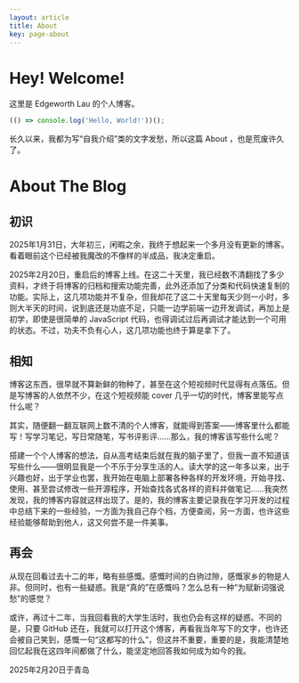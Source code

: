 ```yaml
---
layout: article
title: About
key: page-about
---
```


# Hey! Welcome!

这里是 Edgeworth Lau 的个人博客。

```javascript
(() => console.log('Hello, World!'))();
```

长久以来，我都为写“自我介绍”类的文字发愁，所以这篇 About ，也是荒废许久了。

# About The Blog

## 初识

2025年1月31日，大年初三，闲暇之余，我终于想起来一个多月没有更新的博客。看着眼前这个已经被我魔改的不像样的半成品，我决定重启。

2025年2月20日，重启后的博客上线。在这二十天里，我已经数不清翻找了多少资料，才终于将博客的归档和搜索功能完善，此外还添加了分类和代码快速复制的功能。实际上，这几项功能并不复杂，但我却花了这二十天里每天少则一小时，多则大半天的时间，说到底还是功底不足，只能一边学前端一边开发调试，再加上是初学，即使是很简单的 JavaScript 代码，也得调试过后再调试才能达到一个可用的状态。不过，功夫不负有心人，这几项功能也终于算是拿下了。

## 相知

博客这东西，很早就不算新鲜的物种了，甚至在这个短视频时代显得有点落伍。但是写博客的人依然不少，在这个短视频能 cover 几乎一切的时代，博客里能写点什么呢？

其实，随便翻一翻互联网上数不清的个人博客，就能得到答案——博客里什么都能写！写学习笔记，写日常随笔，写书评影评……那么，我的博客该写些什么呢？

搭建一个个人博客的想法，自从高考结束后就在我的脑子里了，但我一直不知道该写些什么——很明显我是一个不乐于分享生活的人。读大学的这一年多以来，出于兴趣也好，出于学业也罢，我开始在电脑上部署各种各样的开发环境，开始寻找、使用、甚至尝试修改一些开源程序，开始查找各式各样的资料并做笔记……我突然发现，我的博客内容就这样出现了。是的，我的博客主要记录我在学习开发的过程中总结下来的一些经验，一方面为我自己存个档，方便查阅，另一方面，也许这些经验能够帮助到他人，这又何尝不是一件美事。

## 再会

从现在回看过去十二的年，略有些感慨。感慨时间的白驹过隙，感慨家乡的物是人非。但同时，也有一些疑惑。我是“真的”在感慨吗？怎么总有一种“为赋新词强说愁”的感觉？

或许，再过十二年，当我回看我的大学生活时，我也仍会有这样的疑惑。不同的是，只要 GitHub 还在，我就可以打开这个博客，再看我当年写下的文字，也许还会被自己笑到，感慨一句“这都写的什么”，但这并不重要，重要的是，我能清楚地回忆起我在这四年间都做了什么，能坚定地回答我如何成为如今的我。



2025年2月20日于青岛
